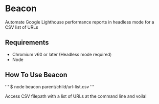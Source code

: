 # Beacon

Automate Google Lighthouse performance reports in headless mode for a CSV list of URLs

## Requirements

- Chromium v60 or later (Headless mode required)
- Node

## How To Use Beacon

'''
$ node beacon parent/child/url-list.csv
'''

Access CSV filepath with a list of URLs at the command line and voila!
